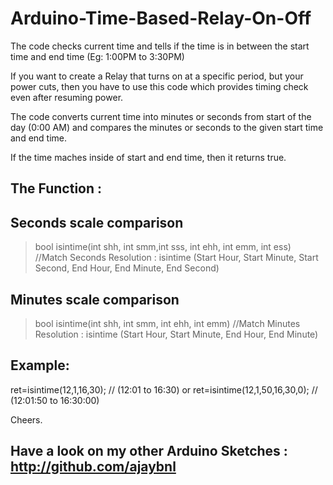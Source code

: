 # Arduino-Time-Based-Relay-On-Off
The code checks current time and tells if the time is in between the start time and end time (Eg: 1:00PM to 3:30PM)

If you want to create a Relay that turns on at a specific period, but your power cuts, then you have to use this code which provides timing check even after resuming power.

The code converts current time into minutes or seconds from start of the day (0:00 AM)
and compares the minutes or seconds to the given start time and end time.

If the time maches inside of start and end time, then it returns true.

## The Function :




## Seconds scale comparison
> bool isintime(int shh, int smm,int sss, int ehh, int emm, int ess) 
//Match Seconds Resolution : isintime (Start Hour, Start Minute, Start Second, End Hour, End Minute, End Second)




## Minutes scale comparison
> bool isintime(int shh, int smm, int ehh, int emm) 
//Match Minutes Resolution : isintime (Start Hour, Start Minute, End Hour, End Minute)


## Example:

ret=isintime(12,1,16,30);       // (12:01 to 16:30)
or
ret=isintime(12,1,50,16,30,0);  // (12:01:50 to 16:30:00)


Cheers.

## Have a look on my other Arduino Sketches : http://github.com/ajaybnl
